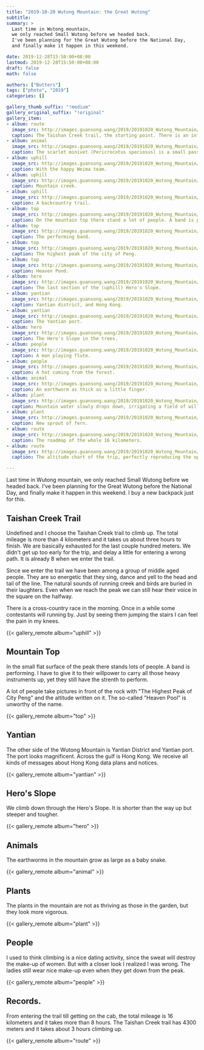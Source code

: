 ```yaml
---
title: "2019-10-20 Wutong Mountain: the Great Wutong"
subtitle:
summary: >
  Last time in Wutong mountain,
  we only reached Small Wutong before we headed back.
  I've been planning for the Great Wutong before the National Day,
  and finally make it happen in this weekend.

date: 2019-12-28T15:50:00+08:00
lastmod: 2019-12-28T15:50:00+08:00
draft: false
math: false

authors: ["Butters"]
tags: ["photo", "2019"]
categories: []

gallery_thumb_suffix: "!medium"
gallery_original_suffix: "!original"
gallery_item:
- album: route
  image_src: http://images.guansong.wang/2019/20191020_Wutong_Mountain/IMG_20191020_081009.jpg
  caption: The Taishan Creek trail, the starting point. There is an info tablet every 100 meters. I wanted to take photo of each one but forget about the commitment after 400 meters.
- album: animal
  image_src: http://images.guansong.wang/2019/20191020_Wutong_Mountain/DSC00666.JPG
  caption: The scarlet minivet (Pericrocotus speciosus) is a small passerine bird.
- album: uphill
  image_src: http://images.guansong.wang/2019/20191020_Wutong_Mountain/IMG_20191020_084947.jpg
  caption: With the happy Weima team.
- album: uphill
  image_src: http://images.guansong.wang/2019/20191020_Wutong_Mountain/IMG_20191020_090425.jpg
  caption: Mountain creek.
- album: uphill
  image_src: http://images.guansong.wang/2019/20191020_Wutong_Mountain/IMG_20191020_101137.jpg
  caption: A backcountry trail.
- album: top
  image_src: http://images.guansong.wang/2019/20191020_Wutong_Mountain/DSC00674.JPG
  caption: On the mountain top there stand a lot of people. A band is performing.
- album: top
  image_src: http://images.guansong.wang/2019/20191020_Wutong_Mountain/IMG_20191020_114348.jpg
  caption: The performing band.
- album: top
  image_src: http://images.guansong.wang/2019/20191020_Wutong_Mountain/IMG_20191020_115138.jpg
  caption: The highest peak of the city of Peng.
- album: top
  image_src: http://images.guansong.wang/2019/20191020_Wutong_Mountain/IMG_20191020_115442.jpg
  caption: Heaven Pond.
- album: hero
  image_src: http://images.guansong.wang/2019/20191020_Wutong_Mountain/IMG_20191020_120417.jpg
  caption: The last section of the (uphill) Hero's Slope.
- album: yantian
  image_src: http://images.guansong.wang/2019/20191020_Wutong_Mountain/IMG_20191020_121016.jpg
  caption: Yantian district, and Hong Kong.
- album: yantian
  image_src: http://images.guansong.wang/2019/20191020_Wutong_Mountain/DSC00679.JPG
  caption: The Yantian port.
- album: hero
  image_src: http://images.guansong.wang/2019/20191020_Wutong_Mountain/DSC00682.JPG
  caption: The Hero's Slope in the trees.
- album: people
  image_src: http://images.guansong.wang/2019/20191020_Wutong_Mountain/IMG_20191020_131037.jpg
  caption: A man playing flute.
- album: people
  image_src: http://images.guansong.wang/2019/20191020_Wutong_Mountain/DSC00683.JPG
  caption: A hat coming from the forest.
- album: animal
  image_src: http://images.guansong.wang/2019/20191020_Wutong_Mountain/IMG_20191020_134307.jpg
  caption: An earthworm as thick as a little finger.
- album: plant
  image_src: http://images.guansong.wang/2019/20191020_Wutong_Mountain/IMG_20191020_135157.jpg
  caption: Mountain water slowly drops down, irrigating a field of willow-like plants.
- album: plant
  image_src: http://images.guansong.wang/2019/20191020_Wutong_Mountain/IMG_20191020_140727.jpg
  caption: New sprout of fern.
- album: route
  image_src: http://images.guansong.wang/2019/20191020_Wutong_Mountain/Screenshot_20191020_155320_com.huawei.health.jpg
  caption: The roadmap of the whole 16 kilometers.
- album: route
  image_src: http://images.guansong.wang/2019/20191020_Wutong_Mountain/Screenshot_20191020_155355_com.huawei.health.jpg
  caption: The altitude chart of the trip, perfectly reproducing the uphill and downhill processes.

---
```


Last time in Wutong mountain,
we only reached Small Wutong before we headed back.
I've been planning for the Great Wutong before the National Day,
and finally make it happen in this weekend.
I buy a new backpack just for this.

## Taishan Creek Trail

Undefined and I choose the Taishan Creek trail to climb up.
The total mileage is more than 4 kilometers and
it takes us about three hours to finish.
We are basically exhausted for the last couple hundred meters.
We didn't get up too early for the trip,
and delay a little for entering a wrong path.
It is already 8 when we enter the trail.

Since we enter the trail we have been among a group of middle aged people.
They are so energetic that they sing, dance and yell to the head and tail of the line.
The natural sounds of running creek and birds are buried in their laughters.
Even when we reach the peak we can still hear their voice in the square on the halfway.

There is a cross-country race in the morning.
Once in a while some contestants will running by.
Just by seeing them jumping the stairs I can feel the pain in my knees.

{{< gallery_remote album="uphill" >}}

## Mountain Top

In the small flat surface of the peak there stands lots of people.
A band is performing.
I have to give it to their willpower to carry all those heavy instruments up,
yet they still have the strenth to perform.

A lot of people take pictures in front of the rock with
"The Highest Peak of City Peng" and the altitude written on it.
The so-called "Heaven Pool" is unworthy of the name.

{{< gallery_remote album="top" >}}

## Yantian

The other side of the Wutong Mountain is Yantian District and Yantian port.
The port looks magnificent.
Across the gulf is Hong Kong.
We receive all kinds of messages about Hong Kong data plans and notices.

{{< gallery_remote album="yantian" >}}

## Hero's Slope

We climb down through the Hero's Slope.
It is shorter than the way up but steeper and tougher.

{{< gallery_remote album="hero" >}}

## Animals

The earthworms in the mountain grow as large as a baby snake.

{{< gallery_remote album="animal" >}}

## Plants

The plants in the mountain are not as thriving as those in the garden,
but they look more vigorous.

{{< gallery_remote album="plant" >}}

## People

I used to think climbing is a nice dating activity,
since the sweat will destroy the make-up of women.
But with a closer look I realized I was wrong.
The ladies still wear nice make-up even when they get down from the peak.

{{< gallery_remote album="people" >}}

## Records.

From entering the trail till getting on the cab,
the total mileage is 16 kilometers and it takes more than 8 hours.
The Taishan Creek trail has 4300 meters and it takes about 3 hours climbing up.

{{< gallery_remote album="route" >}}
